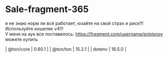 # Sale-fragment-365

я не знаю норм ли всё работает, юзайте на свой страх и риск!!!  
Используйте кошелек v4!!!  
У меня на аук все поставилось: https://fragment.com/username/pripisnoy  
можете купить

| @ton/core        | 0.60.1    |
| @ton/ton         | 15.2.1    |
| dotenv           | 16.5.0    |
